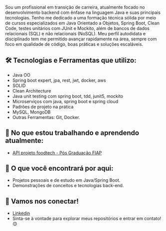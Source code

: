 Sou um profissional em transição de carreira, atualmente focado no desenvolvimento backend com ênfase na linguagem Java e suas principais tecnologias. Tenho me dedicado a uma formação técnica sólida por meio de cursos especializados em Java Orientado a Objetos, Spring Boot, Clean Code, testes unitários com JUnit e Mockito, além de bancos de dados relacionais (SQL) e não relacionais (NoSQL). Meu perfil autodidata e disciplinado tem me permitido avançar rapidamente na área, sempre com foco em qualidade de código, boas práticas e soluções escaláveis.

## 🛠️ Tecnologias e Ferramentas que utilizo:
<ul>
  <li>Java OO</li>
  <li>Spring boot expert, jpa, rest, jwt, docker, aws</li>
  <li>SOLID</li>
  <li>Clean Architecture</li>
  <li>Java unit testing com spring boot, tdd, junit5, mockito</li>
  <li>Microserviços com java, spring boot e spring cloud</li>
  <li>Padrões de projeto na prática</li>
  <li>MySQL, MongoDB</li>
  <li>Outras Ferramentas: Git, Docker.</li>
</ul>

## 🌱 No que estou trabalhando e aprendendo atualmente:
<ul>
  <li><a href="https://github.com/FIAP-Pos-Java/foodtech">API projeto foodtech - Pós Graduação FIAP</a></li>
</ul>

## 🔭 O que você encontrará por aqui:
<ul>
  <li>Projetos pessoais e de estudo em Java/Spring Boot.</li>
  <li>Demonstrações de conceitos e tecnologias back-end.</li>
</ul>

## 🤝 Vamos nos conectar!
<ul>
  <li><a href="www.linkedin.com/in/eliaspereiraa">Linkedin</a></li>
  <li>Sinta-se à vontade para explorar meus repositórios e entrar em contato! 😊</li>
</ul>

